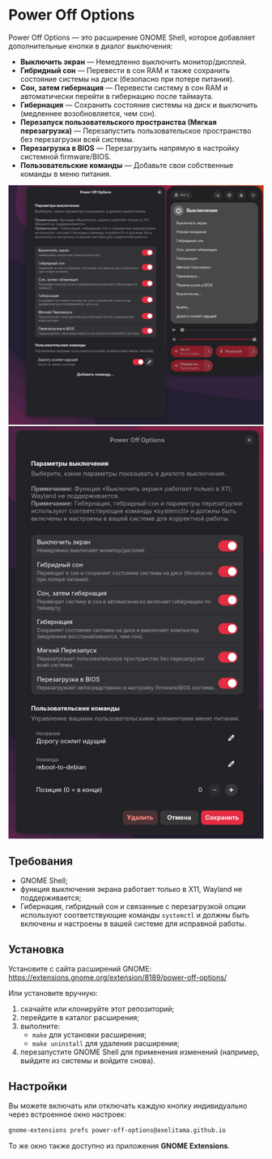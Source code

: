 # Power Off Options

Power Off Options — это расширение GNOME Shell, которое добавляет дополнительные кнопки в диалог выключения:

- **Выключить экран** — Немедленно выключить монитор/дисплей.
- **Гибридный сон** — Перевести в сон RAM и также сохранить состояние системы на диск (безопасно при потере питания).
- **Сон, затем гибернация** — Перевести систему в сон RAM и автоматически перейти в гибернацию после таймаута.
- **Гибернация** — Сохранить состояние системы на диск и выключить (медленнее возобновляется, чем сон).
- **Перезапуск пользовательского пространства (Мягкая перезагрузка)** — Перезапустить пользовательское пространство без перезагрузки всей системы.
- **Перезагрузка в BIOS** — Перезагрузить напрямую в настройку системной firmware/BIOS.
- **Пользовательские команды** — Добавьте свои собственные команды в меню питания.

<p align="center">
  <img src="ru1.png"/>
  <img src="ru2.png"/>
</p>

## Требования

- GNOME Shell;
- функция выключения экрана работает только в X11, Wayland не поддерживается;
- Гибернация, гибридный сон и связанные с перезагрузкой опции используют соответствующие команды `systemctl` и должны быть включены и настроены в вашей системе для исправной работы.

## Установка

Установите с сайта расширений GNOME:
<https://extensions.gnome.org/extension/8189/power-off-options/>

Или установите вручную:
1. скачайте или клонируйте этот репозиторий;
2. перейдите в каталог расширения;
3. выполните:
   - `make` для установки расширения;
   - `make uninstall` для удаления расширения;
4. перезапустите GNOME Shell для применения изменений (например, выйдите из системы и войдите снова).

## Настройки

Вы можете включать или отключать каждую кнопку индивидуально через встроенное окно настроек:

```bash
gnome-extensions prefs power-off-options@axelitama.github.io
```

То же окно также доступно из приложения **GNOME Extensions**.